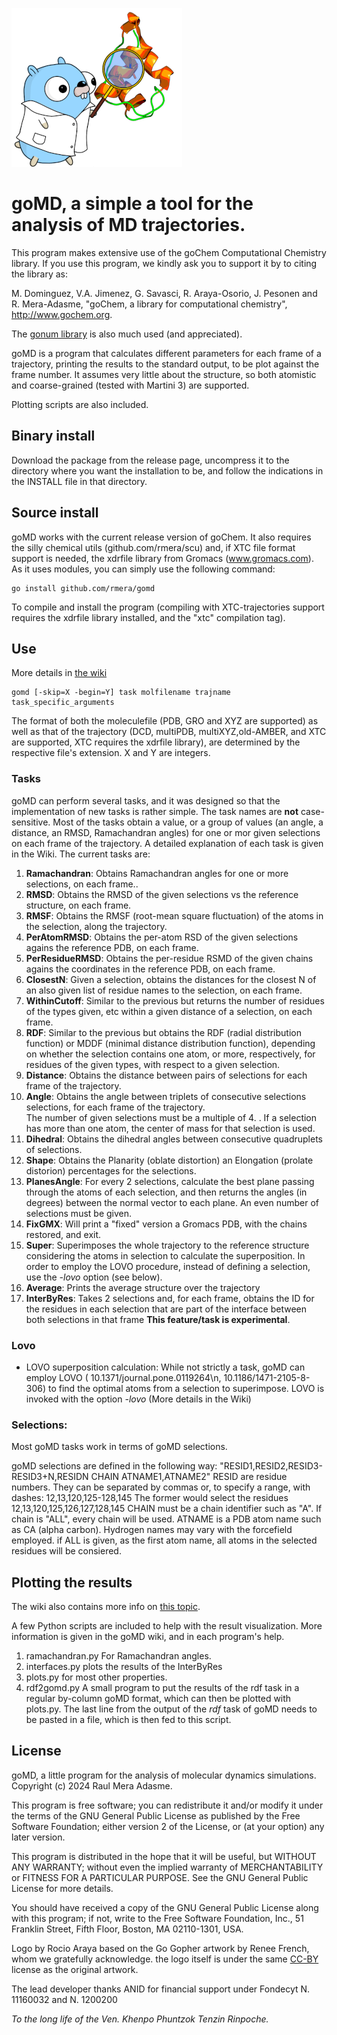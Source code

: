 ![goMD](graphics/gomd230.png)


# goMD, a simple a tool for the analysis of MD trajectories.

This program makes extensive use of the goChem Computational Chemistry library.
If you use this program, we kindly ask you to support it by to citing the library as:

M. Dominguez, V.A. Jimenez, G. Savasci, R. Araya-Osorio, J. Pesonen and R. Mera-Adasme,  "goChem, a library for computational chemistry", http://www.gochem.org.

The [gonum library](http://www.gonum.org/) is also much used (and appreciated).

goMD is a program that calculates  different parameters for each frame of a trajectory, printing the results to the standard output, to be plot against the frame number. It assumes very little about the structure, so both atomistic and coarse-grained (tested with Martini 3) are supported.

Plotting scripts are also included.

## Binary install

Download the package from the release page, uncompress it to the directory where you want the installation to be, and follow the indications in the INSTALL file in that directory.

## Source install
goMD works with the current release version of goChem. It also requires the silly chemical utils (github.com/rmera/scu) and, if XTC file format support is needed, the xdrfile library from Gromacs (www.gromacs.com). As it uses modules, you can simply use the following command:

```
go install github.com/rmera/gomd
```

To compile and install the program (compiling with XTC-trajectories support requires the xdrfile library installed, and the "xtc" compilation tag).

## Use

More details in [the wiki](https://github.com/rmera/gomd/wiki)

```
gomd [-skip=X -begin=Y] task molfilename trajname task_specific_arguments
```

The format of both the moleculefile (PDB, GRO and XYZ are supported) as well as that of the trajectory (DCD, multiPDB, multiXYZ,old-AMBER, and XTC are supported, XTC requires the xdrfile library), are determined by the respective file's extension. X and Y are integers.

### Tasks

goMD can perform several tasks, and it was designed so that the implementation of new tasks is rather simple. The task names are **not** case-sensitive. Most of the tasks obtain a value, or a group of values (an angle, a distance, an RMSD, Ramachandran angles) for one or mor given selections on each frame of the trajectory. A detailed explanation of each task is given in the Wiki. The current tasks are:

1. **Ramachandran**: Obtains Ramachandran angles for one or more selections, on each frame..
1. **RMSD**: Obtains the RMSD of the given selections vs the reference structure, on each frame.
1. **RMSF**: Obtains the RMSF (root-mean square fluctuation) of the atoms in the selection, along the trajectory.
1. **PerAtomRMSD**: Obtains the per-atom RSD of the given selections agains the reference PDB, on each frame.
1. **PerResidueRMSD**: Obtains the per-residue RSMD of the given chains agains the coordinates in the reference PDB, on each frame. 
1. **ClosestN**: Given a selection, obtains the distances for the closest N of an also given list of residue names to the selection, on each frame.
1. **WithinCutoff**: Similar to the previous but returns the number of residues of the types given, etc within a given distance of a selection, on each frame.
1. **RDF**: Similar to the previous but obtains the RDF (radial distribution function) or MDDF (minimal distance distribution function), depending on whether the selection contains one atom, or more, respectively, for residues of the given types, with respect to a given selection.
1. **Distance**: Obtains the distance between pairs of selections for each frame of the trajectory. 
1. **Angle**: Obtains the angle between triplets of consecutive selections selections, for each frame of the trajectory.  
	The number of given selections must be a multiple of 4. .  If a selection has more than one atom, the center of mass for that selection is used.
1. **Dihedral**: Obtains the dihedral angles between consecutive quadruplets of selections. 
1. **Shape**: Obtains the Planarity (oblate distortion) an Elongation (prolate distorion) percentages for the selections.
1. **PlanesAngle**: For every 2 selections, calculate the best plane passing through the atoms of each selection, and then returns the angles (in degrees) between the normal vector to each plane. An even number of selections must be given.
1. **FixGMX**: Will print a "fixed" version a Gromacs PDB, with the chains restored, and exit. 
1. **Super**: Superimposes the whole trajectory to the reference structure considering the atoms in selection to calculate the superposition. In order to employ the LOVO procedure, instead of defining a selection, use the *-lovo* option (see below).
1. **Average**: Prints the average structure over the trajectory
1. **InterByRes**: Takes 2 selections and, for each frame, obtains the ID for the residues in each selection that are part of the interface between both selections in that frame **This feature/task is experimental**.

### Lovo
* LOVO superposition calculation: While not strictly a task, goMD can employ LOVO ( 10.1371/journal.pone.0119264\n, 10.1186/1471-2105-8-306) to find the optimal atoms from a selection to superimpose. LOVO is invoked with the option _-lovo_ (More details in the Wiki)


### Selections: 
Most goMD tasks work in terms of goMD selections.

goMD selections are defined in the following way: "RESID1,RESID2,RESID3-RESID3+N,RESIDN CHAIN ATNAME1,ATNAME2"
RESID are residue numbers. They can be separated by commas or, to specify a range, with dashes: 12,13,120,125-128,145  The former would select the residues 12,13,120,125,126,127,128,145
CHAIN must be a chain identifier such as "A". If chain is "ALL", every chain will be used.
ATNAME is a PDB atom name such as CA (alpha carbon). Hydrogen names may vary with the forcefield employed. if ALL is given, as the first atom name, all atoms in the selected residues will be consiered.

## Plotting the results
The wiki also contains more info on [this topic](https://github.com/rmera/gomd/wiki/Plotting-scripts).

A few Python scripts are included to help with the result visualization.
More information is given in the goMD wiki, and in each program's help.

1. ramachandran.py For Ramachandran angles.
1. interfaces.py plots the results of the InterByRes
1. plots.py for most other properties.
1. rdf2gomd.py A small program to put the results of the rdf task in a regular by-column goMD format, which can then be plotted with plots.py. The last line from the output of the _rdf_ task of goMD needs to be pasted in a file, which is then fed to this script.


## License

goMD, a little program for the analysis of molecular dynamics simulations.
Copyright (c) 2024  Raul Mera Adasme.

This program is free software; you can redistribute it and/or
modify it under the terms of the GNU General Public License
as published by the Free Software Foundation; either version 2
of the License, or (at your option) any later version.

This program is distributed in the hope that it will be useful,
but WITHOUT ANY WARRANTY; without even the implied warranty of
MERCHANTABILITY or FITNESS FOR A PARTICULAR PURPOSE.  See the
GNU General Public License for more details.

You should have received a copy of the GNU General Public License
along with this program; if not, write to the Free Software
Foundation, Inc., 51 Franklin Street, Fifth Floor, Boston, MA  02110-1301, USA.


Logo by Rocio Araya based on the Go Gopher artwork by Renee French, 
whom we gratefully acknowledge. 
the logo itself is under the same [CC-BY](https://creativecommons.org/licenses/by/4.0/) 
license as the original artwork.


The lead developer thanks ANID for financial support under 
Fondecyt N. 11160032 and N. 1200200

_To the long life of the Ven. Khenpo Phuntzok Tenzin Rinpoche._
